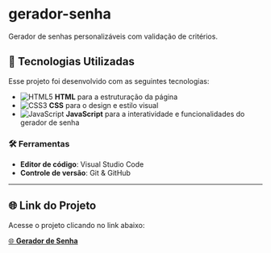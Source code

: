 # gerador-senha
Gerador de senhas personalizáveis com validação de critérios.

## 🚀 Tecnologias Utilizadas

Esse projeto foi desenvolvido com as seguintes tecnologias:

- ![HTML5](https://img.shields.io/badge/HTML5-%23E34F26.svg?style=flat-square&logo=html5&logoColor=white) **HTML** para a estruturação da página
- ![CSS3](https://img.shields.io/badge/CSS3-%231572B6.svg?style=flat-square&logo=css3&logoColor=white) **CSS** para o design e estilo visual
- ![JavaScript](https://img.shields.io/badge/JavaScript-%23F7DF1E.svg?style=flat-square&logo=javascript&logoColor=white) **JavaScript** para a interatividade e funcionalidades do gerador de senha

### 🛠️ Ferramentas

- **Editor de código**: Visual Studio Code
- **Controle de versão**: Git & GitHub

---

## 🌐 Link do Projeto

Acesse o projeto clicando no link abaixo:

[🌐 **Gerador de Senha**](https://brunog-code.github.io/gerador-senha)



